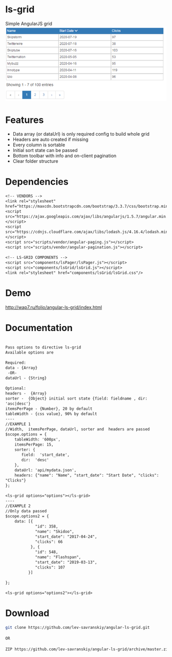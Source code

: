 # ls-grid
Simple AngularJS grid
![Simple AngularJS grid](https://raw.githubusercontent.com/lev-savranskiy/angular-ls-grid/master/angular-ls-grid.jpg)


# Features
* Data array (or dataUrl) is only  required config to build whole grid
* Headers are  auto created if missing
* Every column is sortable
* Initial sort state can be passed
* Bottom toolbar with info and on-client pagination
* Clear folder structure

# Dependencies
    <!-- VENDORS -->
    <link rel="stylesheet" href="https://maxcdn.bootstrapcdn.com/bootstrap/3.3.7/css/bootstrap.min.css"/>
    <script src="https://ajax.googleapis.com/ajax/libs/angularjs/1.5.7/angular.min.js"></script>
    <script src="https://cdnjs.cloudflare.com/ajax/libs/lodash.js/4.16.4/lodash.min.js"></script>
    <script src="scripts/vendor/angular-paging.js"></script>
    <script src="scripts/vendor/angular-pagination.js"></script>

    <!-- LS-GRID COMPONENTS -->
    <script src="components/lsPager/lsPager.js"></script>
    <script src="components/lsGrid/lsGrid.js"></script>
    <link rel="stylesheet" href="components/lsGrid/lsGrid.css"/>
    
# Demo
http://wap7.ru/folio/angular-ls-grid/index.html

# Documentation

``` 

Pass options to directive ls-grid 
Available options are

Required:
data - {Array}
 -OR-
dataUrl - {String}

Optional:
headers -  {Array}
sorter -  {Object} initial sort state {field: fieldname , dir: 'asc|desc'}
itemsPerPage - {Number}, 20 by default
tableWidth - {css value}, 90% by default
----
//EXAMPLE 1
//Width,  itemsPerPage, dataUrl, sorter and  headers are passed
$scope.options = {
    tableWidth: '600px',
    itemsPerPage: 15,
    sorter: {
       field:  'start_date',
       dir:  'desc'
    },
    dataUrl: 'api/mydata.json',
    headers: {"name": "Name", "start_date": "Start Date", "clicks": "Clicks"}
};
    
<ls-grid options="options"></ls-grid> 
----
//EXAMPLE 2
//Only data passed
$scope.options2 = {
    data: [{
             "id": 358,
             "name": "Skidoo",
             "start_date": "2017-04-24",
             "clicks": 66
           }, {
             "id": 548,
             "name": "Flashspan",
             "start_date": "2019-03-13",
             "clicks": 107
          }]

};
    
<ls-grid options="options2"></ls-grid> 

```




# Download
```bash
git clone https://github.com/lev-savranskiy/angular-ls-grid.git

OR

ZIP https://github.com/lev-savranskiy/angular-ls-grid/archive/master.zip
```

